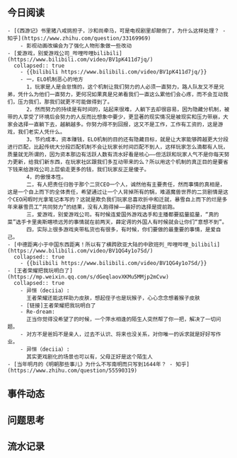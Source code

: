 ## 今日阅读
	- [《西游记》书里猪八戒挑担子，沙和尚牵马，可是电视剧里却颠倒了，为什么这样处理？ - 知乎](https://www.zhihu.com/question/33169969)
		- 影视动画改编会为了强化人物形象做一些改动
	- [爱游戏，别爱游戏公司_哔哩哔哩bilibili](https://www.bilibili.com/video/BV1pK411d7jq/)
	  collapsed:: true
		- {{bilibili https://www.bilibili.com/video/BV1pK411d7jq/}}
		- 一，ELO机制恶心的地方
		  1，玩家是人是会怠惰的，这个机制让我们努力的人必须一直努力，路人队友又不是兄弟，凭什么为他们一直努力，更何况如果真是兄弟看我们一直这么累他们会心疼，而不会互动我们，压力我们，那我们就更不可能做得到了。
		  2，然而努力的持续是有时间的，站起来很难，人躺下去却很容易，因为隐藏分机制，被带的人享受了环境后会努力的人反而比想象中要少，更显著的现实情况是被现实和压力带崩，大家会选择一直躺下去，越躺越多。你努力得不到回报，这又不是工作，工作有工资的，这是游戏，我们老实人凭什么。
		  3，节约成本，资本赚钱，ELO机制的目的还有隐藏目标，就是让大家能够跨越更大分段进行匹配，比起传统大分段匹配机制不会让玩家长时间匹配不到人，这样玩家怎么滴都有人玩，质量就无所谓的，因为资本那边有活跃人数有流水好看是核心——但活跃和玩家人气不是你每天努力更新，给我们新东西，在玩家社区跟我们多互动带来的么？所以用这个机制的真正目的是要省下钱来给游戏公司上层偷走更多的钱，我们玩家反正是傻子。
		  4，的傲慢本性。
		  二，有人把责任归咎于那个二货CEO一个人，诚然他有主要责任，然而事情的真相是，这是一个自上而下的全体责任，希望通过让一个人背掉所有的锅，难道魔兽世界的二货剧情是这个CEO闲暇时光拿笔记本写的？这就是欺负我们玩家总喜欢折中和迁就，暴雪自上而下的烂是多年来暴雪员工“共同努力”的结果，没有人跑得掉——最好的选择是提前跑。
		  三，爱游戏，别爱游戏公司。有时候连爱国外游戏选手和主播都要掂量掂量，“真的菜”选手卡里奥斯瞎喷远芳的事情就在前两天，薛定谔的外国人有时候就会让你们“意想不到”。
		  四，实际上很多游戏夹带私货也有很多，有时候，你们要做的最重要的事情，是爱自己。
	- [中德距离小于中国东西距离！所以有了横跨欧亚大陆的中欧班列_哔哩哔哩_bilibili](https://www.bilibili.com/video/BV1QG4y1o7Sd/)
	  collapsed:: true
		- {{bilibili https://www.bilibili.com/video/BV1QG4y1o7Sd/}}
	- [王者荣耀把我玩明白了](https://mp.weixin.qq.com/s/dGeqlaovXKMu5MMjp2mCvw)
	  collapsed:: true
		- 异恒（deciia）:
		  王者荣耀还能这样助力皮肤，想起侄子也是玩猴子，心心念念想着猴子皮肤
		- [链接]王者荣耀把我玩明白了
		- Re-dream:
		  正当你觉得没希望了的时候，一个萍水相逢的陌生人突然帮了你一把，解决了一切问题。
		- 对方不是爸妈不是亲人，过去不认识、将来也没关系，对你唯一的诉求就是好好写作业。
		- 异恒（deciia）:
		  其实更戏剧化的场景也可以有，父母正好是这个陌生人
	- [当年明月的《明朝那些事儿》为什么不写南明而只写到1644年？ - 知乎](https://www.zhihu.com/question/55590319)
## 事件动态
## 问题思考
## 流水记录